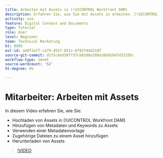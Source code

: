 ```yaml
---
title: Arbeiten mit Assets in [!UICONTROL Workfront DAM]
description: Erfahren Sie, wie Sie mit Assets in arbeiten. [!UICONTROL Workfront DAM].
activity: use
feature: Digital Content and Documents
type: Tutorial
role: User
level: Beginner
team: Technical Marketing
kt: 8995
exl-id: ae0f3a7f-ca79-451f-851c-6792f44d218f
source-git-commit: d1f5c4a558f737cb8188e209a16b91b67d32285c
workflow-type: tm+mt
source-wordcount: '52'
ht-degree: 0%

---
```


# Mitarbeiter: Arbeiten mit Assets

In diesem Video erfahren Sie, wie Sie:

* Hochladen von Assets in [!UICONTROL Workfront DAM]
* Hinzufügen von Metadaten und Keywords zu Assets
* Verwenden einer Metadatenvorlage
* Zugehörige Dateien zu einem Asset hinzufügen
* Herunterladen von Assets

>[!VIDEO](https://video.tv.adobe.com/v/335255/?quality=12)
